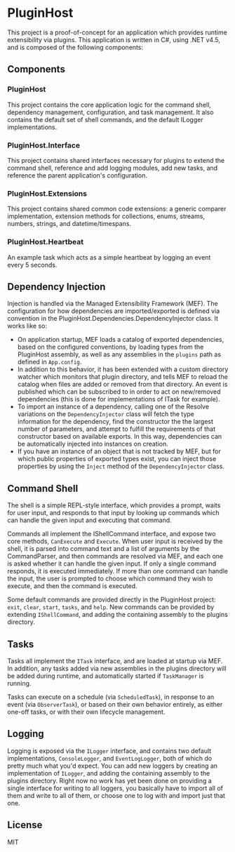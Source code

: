 # PluginHost

This project is a proof-of-concept for an application which provides
runtime extensibility via plugins. This application is written in C#,
using .NET v4.5, and is composed of the following components:

## Components

### PluginHost

This project contains the core application logic for the command shell,
dependency management, configuration, and task management. It also contains
the default set of shell commands, and the default ILogger implementations.

### PluginHost.Interface

This project contains shared interfaces necessary for plugins to extend
the command shell, reference and add logging modules, add new tasks, and
reference the parent application's configuration.

### PluginHost.Extensions

This project contains shared common code extensions: a generic comparer
implementation, extension methods for collections, enums, streams, numbers,
strings, and datetime/timespans.

### PluginHost.Heartbeat

An example task which acts as a simple heartbeat by logging an event every
5 seconds.

## Dependency Injection

Injection is handled via the Managed Extensibility Framework (MEF). The
configuration for how dependencies are imported/exported is defined via
convention in the PluginHost.Dependencies.DependencyInjector class. It
works like so:

- On application startup, MEF loads a catalog of exported dependencies,
based on the configured conventions, by loading types from the PluginHost
assembly, as well as any assemblies in the `plugins` path as defined in
`App.config`. 
- In addition to this behavior, it has been extended with a custom directory
watcher which monitors that plugin directory, and tells MEF to reload the
catalog when files are added or removed from that directory. An event is published
which can be subscribed to in order to act on new/removed dependencies (this
is done for implementations of ITask for example).
- To import an instance of a dependency, calling one of the Resolve variations
on the `DependencyInjector` class will fetch the type information for the dependency,
find the constructor the the largest number of parameters, and attempt to fulfill the
requirements of that constructor based on available exports. In this way, dependencies
can be automatically injected into instances on creation.
- If you have an instance of an object that is not tracked by MEF, but for which public
properties of exported types exist, you can inject those properties by using the `Inject`
method of the `DependencyInjector` class.

## Command Shell

The shell is a simple REPL-style interface, which provides a prompt, waits for
user input, and responds to that input by looking up commands which can handle the
given input and executing that command.

Commands all implement the IShellCommand interface, and expose two core methods,
`CanExecute` and `Execute`. When user input is received by the shell, it is parsed
into command text and a list of arguments by the CommandParser, and then commands are
resolved via MEF, and each one is asked whether it can handle the given input. If only a
single command responds, it is executed immediately. If more than one command can handle
the input, the user is prompted to choose which command they wish to execute, and then the
command is executed.

Some default commands are provided directly in the PluginHost project: `exit`, `clear`,
`start`, `tasks`, and `help`. New commands can be provided by extending `IShellCommand`,
and adding the containing assembly to the plugins directory.

## Tasks

Tasks all implement the `ITask` interface, and are loaded at startup via MEF. In addition,
any tasks added via new assemblies in the plugins directory will be added during runtime,
and automatically started if `TaskManager` is running.

Tasks can execute on a schedule (via `ScheduledTask`), in response to an event (via `ObserverTask`),
or based on their own behavior entirely, as either one-off tasks, or with their own lifecycle management.

## Logging

Logging is exposed via the `ILogger` interface, and contains two default implementations, `ConsoleLogger`,
and `EventLogLogger`, both of which do pretty much what you'd expect. You can add new loggers by creating
an implementation of `ILogger`, and adding the containing assembly to the plugins directory. Right now no
work has yet been done on providing a single interface for writing to all loggers, you basically have to
import all of them and write to all of them, or choose one to log with and import just that one.

## License

MIT